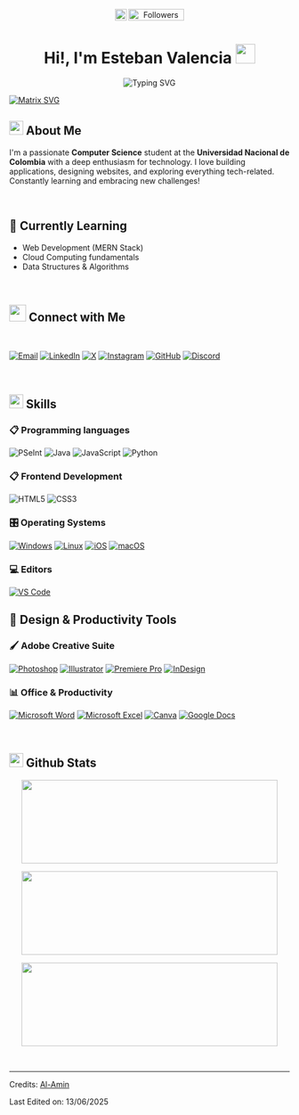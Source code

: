 
<p align="center">
  <img src="https://komarev.com/ghpvc/?username=3stbxnn&label=Profile%20views&color=0e75b6&style=flat-square" alt="Views" height="21" /> 
  <img src="https://img.shields.io/github/followers/3stbxnn?label=Followers&color=0e75b6&style=flat-square" alt="Followers" height="21" width="100" />
  
</p>

<h1 align="center"></h1>
<h1 align="center">Hi!,  I'm Esteban Valencia <img src=
"https://media.giphy.com/media/hvRJCLFzcasrR4ia7z/giphy.gif" width="35"> </h1>

<div align="center" style="border: px solid #000000;>

[![Typing SVG](https://readme-typing-svg.herokuapp.com?font=Robot-Bold&size=30&color=&center=true&vCenter=true&width=900&height=110&lines=Computer+Science+Student;Web+Designer;Software+Development)](https://git.io/typing-svg)
</div>

[![Matrix SVG](https://raw.githubusercontent.com/rodrigograca31/rodrigograca31/master/matrix.svg)](https://www.youtube.com/watch?v=SDkAGkd4NLc) 
<p>
 </p>

## <img src="https://c.tenor.com/NCRHhqkXrJYAAAAi/programmers-go-internet.gif" width="25">  <b>About Me</b>
I'm a passionate **Computer Science** student at the **Universidad Nacional de Colombia** with a deep enthusiasm for technology. I love building applications, designing websites, and exploring everything tech-related. Constantly learning and embracing new challenges!

<br>

## 🌱 Currently Learning
- Web Development (MERN Stack)
- Cloud Computing fundamentals
- Data Structures & Algorithms



<br>

## <img src="https://media.giphy.com/media/LnQjpWaON8nhr21vNW/giphy.gif" width='30'> <b>Connect with Me</b>

 
 
<br>

[![Email](https://img.shields.io/badge/Gmail-D14836?style=for-the-badge&logo=gmail&logoColor=white)](mailto:esvalencia@unal.edu.co)
[![LinkedIn](https://img.shields.io/badge/LinkedIn-0077B5?style=for-the-badge&logo=linkedin&logoColor=white)](https://linkedin.com/in/esteban-valencia-gonzales-a04881344)
[![X](https://img.shields.io/badge/X-000000?style=for-the-badge&logo=x&logoColor=white)](https://x.com/ESTEBAN60964331)
[![Instagram](https://img.shields.io/badge/Instagram-E4405F?style=for-the-badge&logo=instagram&logoColor=white)](https://www.instagram.com/estbxn.py/)
[![GitHub](https://img.shields.io/badge/GitHub-100000?style=for-the-badge&logo=github&logoColor=white)](https://github.com/3stbxnn)
[![Discord](https://img.shields.io/badge/Discord-Osiris8062-7289DA?style=for-the-badge&logo=discord&logoColor=white)](https://discord.com/users/603680326929219609)
</br>

<br>


## <img  src="https://media2.giphy.com/media/QssGEmpkyEOhBCb7e1/giphy.gif?cid=ecf05e47a0n3gi1bfqntqmob8g9aid1oyj2wr3ds3mg700bl&rid=giphy.gif" width ="25"><b> Skills</b>

### 📋 Programming languages
<p>
 
![PSeInt](https://img.shields.io/badge/PSeInt-FFD43B?style=for-the-badge&logo=pseudocode&logoColor=black)
![Java](https://img.shields.io/badge/Java-ED8B00?style=for-the-badge&logo=openjdk&logoColor=white)
![JavaScript](https://img.shields.io/badge/JavaScript-F7DF1E?style=for-the-badge&logo=javascript&logoColor=black)
![Python](https://img.shields.io/badge/Python-3776AB?style=for-the-badge&logo=python&logoColor=white)
</p>





### 📋 Frontend Development

<p align="left"> 
 
![HTML5](https://img.shields.io/badge/HTML5-E34F26?style=for-the-badge&logo=html5&logoColor=white)
![CSS3](https://img.shields.io/badge/CSS3-1572B6?style=for-the-badge&logo=css3&logoColor=white)
</p>










### 🎛️ Operating Systems

[![Windows](https://img.shields.io/badge/Windows-0078D6?style=for-the-badge&logo=windows&logoColor=white)](https://www.microsoft.com/windows)
[![Linux](https://img.shields.io/badge/Linux-FCC624?style=for-the-badge&logo=linux&logoColor=black)](https://www.linux.org)
[![iOS](https://img.shields.io/badge/iOS-000000?style=for-the-badge&logo=ios&logoColor=white)](https://www.apple.com/ios)
[![macOS](https://img.shields.io/badge/macOS-000000?style=for-the-badge&logo=macos&logoColor=white)](https://www.apple.com/macos)
    
    
### 💻 Editors

[![VS Code](https://img.shields.io/badge/VS_Code-007ACC?style=for-the-badge&logo=visual-studio-code&logoColor=white)](https://code.visualstudio.com/)

  
## 🎨 Design & Productivity Tools

### 🖌️ Adobe Creative Suite
[![Photoshop](https://img.shields.io/badge/Adobe%20Photoshop-31A8FF?style=for-the-badge&logo=adobephotoshop&logoColor=white)](https://www.adobe.com/products/photoshop.html)
[![Illustrator](https://img.shields.io/badge/Adobe%20Illustrator-FF9A00?style=for-the-badge&logo=adobeillustrator&logoColor=black)](https://www.adobe.com/products/illustrator.html)
[![Premiere Pro](https://img.shields.io/badge/Adobe%20Premiere%20Pro-9999FF?style=for-the-badge&logo=adobepremierepro&logoColor=white)](https://www.adobe.com/products/premiere.html)
[![InDesign](https://img.shields.io/badge/Adobe%20InDesign-FF3366?style=for-the-badge&logo=adobeindesign&logoColor=white)](https://www.adobe.com/products/indesign.html)

### 📊 Office & Productivity
[![Microsoft Word](https://img.shields.io/badge/Microsoft%20Word-2B579A?style=for-the-badge&logo=microsoftword&logoColor=white)](https://www.microsoft.com/microsoft-365/word)
[![Microsoft Excel](https://img.shields.io/badge/Microsoft%20Excel-217346?style=for-the-badge&logo=microsoftexcel&logoColor=white)](https://www.microsoft.com/microsoft-365/excel)
[![Canva](https://img.shields.io/badge/Canva-00C4CC?style=for-the-badge&logo=canva&logoColor=white)](https://www.canva.com/)
[![Google Docs](https://img.shields.io/badge/Google%20Docs-4285F4?style=for-the-badge&logo=googledocs&logoColor=white)](https://docs.google.com/)



<br> 

## <img src="https://media.giphy.com/media/iY8CRBdQXODJSCERIr/giphy.gif" width="25"> <b>Github Stats</b>


<p align="center"><img width="460" height="150" src="https://github-readme-stats.vercel.app/api?username=3stbxnn&theme=tokyonight&&fire=true&count_private=true"/460/300"></p>
 
<p align="center"><img width="460" height="150" src="https://github-readme-stats.vercel.app/api/top-langs?username=3stbxnn&show_icons=true&locale=en&layout=compact&theme=tokyonight"/460/300"></p>

<p align="center"><img width="460" height="150" src="https://github-readme-streak-stats.herokuapp.com/?user=3stbxnn&theme=tokyonight&&fire=FF801F&currStreakNum=FFBE69&currStreakLabel=FFBE69"/460/300"></p>

<br>



-----
Credits: [Al-Amin](https://github.com/alamin-babu)

Last Edited on: 13/06/2025
